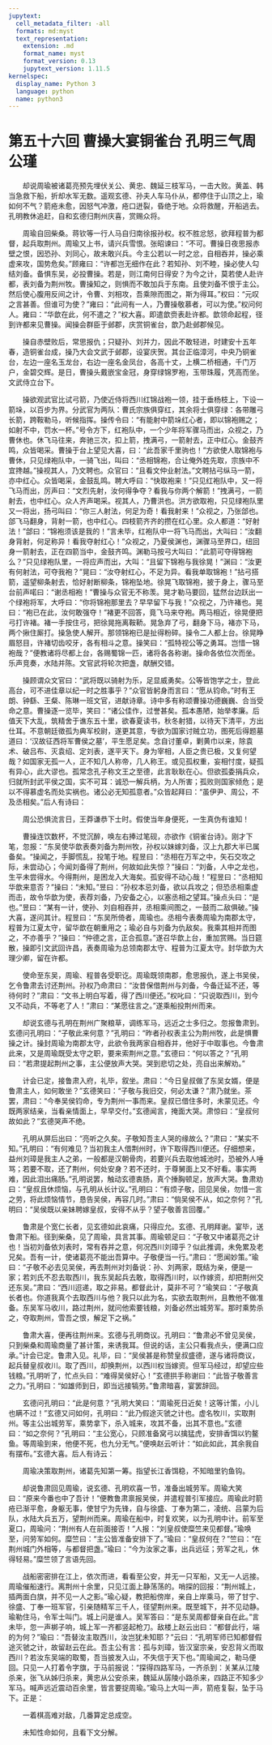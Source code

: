 ```yaml
---
jupytext:
  cell_metadata_filter: -all
  formats: md:myst
  text_representation:
    extension: .md
    format_name: myst
    format_version: 0.13
    jupytext_version: 1.11.5
kernelspec:
  display_name: Python 3
  language: python
  name: python3
---
```

# 第五十六回 曹操大宴铜雀台 孔明三气周公瑾

　　却说周瑜被诸葛亮预先埋伏关公、黄忠、魏延三枝军马，一击大败。黄盖、韩当急救下船，折却水军无数。遥观玄德、孙夫人车马仆从，都停住于山顶之上，瑜如何不气？箭疮未愈，因怒气冲激，疮口迸裂，昏绝于地。众将救醒，开船逃去。孔明教休追赶，自和玄德归荆州庆喜，赏赐众将。

　　周瑜自回柴桑。蒋钦等一行人马自归南徐报孙权。权不胜忿怒，欲拜程普为都督，起兵取荆州。周瑜又上书，请兴兵雪恨。张昭谏曰：“不可。曹操日夜思报赤壁之恨，因恐孙、刘同心，故未敢兴兵。今主公若以一时之忿，自相吞并，操必乘虚来攻，国势危矣。”顾雍曰：“许都岂无细作在此？若知孙、刘不睦，操必使人勾结刘备。备惧东吴，必投曹操。若是，则江南何日得安？为今之计，莫若使人赴许都，表刘备为荆州牧。曹操知之，则惧而不敢加兵于东南。且使刘备不恨于主公。然后使心腹用反间之计，令曹、刘相攻，吾乘隙而图之，斯为得耳。”权曰：“元叹之言甚善。但谁可为使？”雍曰：“此间有一人，乃曹操敬慕者，可以为使。”权问何人。雍曰：“华歆在此，何不遣之？”权大喜。即遣歆赍表赴许都。歆领命起程，径到许都来见曹操。闻操会群臣于邺郡，庆赏铜雀台，歆乃赴邺郡候见。

　　操自赤壁败后，常思报仇；只疑孙、刘并力，因此不敢轻进，时建安十五年春，造铜雀台成，操乃大会文武于邺郡，设宴庆贺。其台正临漳河，中央乃铜雀台，左边一座名玉龙台，右边一座名金凤台，各高十丈，上横二桥相通，千门万户，金碧交辉。是日，曹操头戴嵌宝金冠，身穿绿锦罗袍，玉带珠履，凭高而坐。文武侍立台下。

　　操欲观武官比试弓箭，乃使近侍将西川红锦战袍一领，挂于垂杨枝上，下设一箭垛，以百步为界。分武官为两队：曹氏宗族俱穿红，其余将士俱穿绿：各带雕弓长箭，跨鞍勒马，听候指挥。操传令曰：“有能射中箭垛红心者，即以锦袍赐之；如射不中，罚水一杯。”号令方下，红袍队中，一个少年将军骤马而出，众视之，乃曹休也。休飞马往来，奔驰三次，扣上箭，拽满弓，一箭射去，正中红心。金鼓齐鸣，众皆喝采。曹操于台上望见大喜，曰：“此吾家千里驹也！”方欲使人取锦袍与曹休，只见绿袍队中，一骑飞出，叫曰：“丞相锦袍，合让俺外姓先取，宗族中不宜搀越。”操视其人，乃文聘也。众官曰：“且看文仲业射法。”文聘拈弓纵马一箭，亦中红心。众皆喝采，金鼓乱鸣。聘大呼曰：“快取袍来！”只见红袍队中，又一将飞马而出，厉声曰：“文烈先射，汝何得争夺？看我与你两个解箭！”拽满弓，一箭射去，也中红心。众人齐声喝采。视其人，乃曹洪也。洪方欲取袍，只见绿袍队里又一将出，扬弓叫曰：“你三人射法，何足为奇！看我射来！”众视之，乃张郃也。郃飞马翻身，背射一箭，也中红心。四枝箭齐齐的攒在红心里。众人都道：“好射法！”郃曰：“锦袍须该是我的！”言未毕，红袍队中一将飞马而出，大叫曰：“汝翻身背射，何足称异！看我夺射红心！”众视之，乃夏侯渊也，渊骤马至界口，纽回身一箭射去，正在四箭当中，金鼓齐鸣。渊勒马按弓大叫曰：“此箭可夺得锦袍么？”只见绿袍队里，一将应声而出，大叫：“且留下锦袍与我徐晃！”渊曰：“汝更有何射法，可夺我袍？”晃曰：“汝夺射红心，不足为异。看我单取锦袍！”拈弓搭箭，遥望柳条射去，恰好射断柳条，锦袍坠地。徐晃飞取锦袍，披于身上，骤马至台前声喏曰：“谢丞相袍！”曹操与众官无不称羡。晃才勒马要回，猛然台边跃出一个绿袍将军，大呼曰：“你将锦袍那里去？早早留下与我！”众视之，乃许褚也。晃曰：“袍已在此，汝何敢强夺！”褚更不回答，竟飞马来夺袍。两马相近，徐晃便把弓打许褚。褚一手按住弓，把徐晃拖离鞍鞒。晃急弃了弓，翻身下马，褚亦下马，两个揪住厮打。操急使人解开。那领锦袍已是扯得粉碎。操令二人都上台。徐晃睁眉怒目，许褚切齿咬牙，各有相斗之意。操笑曰：“孤特视公等之勇耳。岂惜一锦袍哉？”便教诸将尽都上台，各赐蜀锦一匹，诸将各各称谢。操命各依位次而坐。乐声竞奏，水陆并陈。文官武将轮次把盏，献酬交错。

　　操顾谓众文官曰：“武将既以骑射为乐，足显威勇矣。公等皆饱学之士，登此高台，可不进佳章以纪一时之胜事乎？”众官皆躬身而言曰：“愿从钧命。”时有王朗、钟繇、王粲、陈琳一班文官，进献诗章。诗中多有称颂曹操功德巍巍、合当受命之意。曹操逐一览毕，笑曰：“诸公佳作，过誉甚矣。孤本愚陋，始举孝廉。后值天下大乱，筑精舍于谯东五十里，欲春夏读书，秋冬射猎，以待天下清平，方出仕耳。不意朝廷徵孤为典军校尉，遂更其意，专欲为国家讨贼立功，图死后得题墓道曰：‘汉故征西将军曹侯之墓’，平生愿足矣。念自讨董卓，剿黄巾以来，除袁术、破吕布、灭袁绍、定刘表，遂平天下。身为宰相，人臣之贵已极，又复何望哉？如国家无孤一人，正不知几人称帝，几人称王。或见孤权重，妄相忖度，疑孤有异心，此大谬也。孤常念孔子称文王之至德，此言耿耿在心。但欲孤委捐兵众，归就所封武平侯之国，实不可耳：诚恐一解兵柄，为人所害；孤败则国家倾危；是以不得慕虚名而处实祸也。诸公必无知孤意者。”众皆起拜曰：“虽伊尹、周公，不及丞相矣。”后人有诗曰：

　　周公恐惧流言日，王莽谦恭下士时。假使当年身便死，一生真伪有谁知！

　　曹操连饮数杯，不觉沉醉，唤左右捧过笔砚，亦欲作《铜雀台诗》。刚才下笔，忽报：“东吴使华歆表奏刘备为荆州牧，孙权以妹嫁刘备，汉上九郡大半已属备矣。“操闻之，手脚慌乱，投笔于地。程昱曰：“丞相在万军之中，矢石交攻之际，未尝动心；今闻刘备得了荆州，何故如此失惊？”操曰：“刘备，人中之龙也，生平未尝得水。今得荆州，是困龙入大海矣。孤安得不动心哉！”程昱曰：“丞相知华歆来意否？”操曰：“未知。”昱曰：“孙权本忌刘备，欲以兵攻之；但恐丞相乘虚而击，故令华歆为使，表荐刘备，乃安备之心，以塞丞相之望耳。”操点头曰：“是也。”昱曰：“某有一计，使孙、刘自相吞并，丞相乘间图之，一鼓而二敌俱破。”操大喜，遂问其计。程昱曰：“东吴所倚者，周瑜也。丞相今表奏周瑜为南郡太守，程普为江夏太守，留华歆在朝重用之；瑜必自与刘备为仇敌矣。我乘其相并而图之，不亦善乎？”操曰：“仲德之言，正合孤意。”遂召华歆上台，重加赏赐。当日筵散，操即引文武回许昌，表奏周瑜为总领南郡太守、程普为江夏太守。封华歆为大理少卿，留在许都。

　　使命至东吴，周瑜、程普各受职讫。周瑜既领南郡，愈思报仇，遂上书吴侯，乞令鲁肃去讨还荆州。孙权乃命肃曰：“汝昔保借荆州与刘备，今备迁延不还，等待何时？”肃曰：“文书上明白写着，得了西川便还。”权叱曰：“只说取西川，到今又不动兵，不等老了人！”肃曰：“某愿往言之。”遂乘船投荆州而来。

　　却说玄德与孔明在荆州广聚粮草，调练军马，远近之士多归之。忽报鲁肃到。玄德问孔明曰：“子敬此来何意？”孔明曰：“昨者孙权表主公为荆州牧，此是惧曹操之计。操封周瑜为南郡太守，此欲令我两家自相吞并，他好于中取事也。今鲁肃此来，又是周瑜既受太守之职，要来索荆州之意。”玄德曰：“何以答之？”孔明曰：“若肃提起荆州之事，主公便放声大哭。哭到悲切之处，亮自出来解劝。”

　　计会已定，接鲁肃入府，礼毕，叙坐。肃曰：“今日皇叔做了东吴女婿，便是鲁肃主人，如何敢坐？”玄德笑曰：“子敬与我旧交，何必太谦？”肃乃就坐。茶罢，肃曰：“今奉吴侯钧命，专为荆州一事而来。皇叔已借住多时，未蒙见还。今既两家结亲，当看亲情面上，早早交付。”玄德闻言，掩面大哭。肃惊曰：“皇叔何故如此？”玄德哭声不绝。

　　孔明从屏后出曰：“亮听之久矣。子敬知吾主人哭的缘故么？”肃曰：“某实不知。”孔明曰：“有何难见？当初我主人借荆州时，许下取得西川便还。仔细想来，益州刘璋是我主人之弟，一般都是汉朝骨肉，若要兴兵去取他城池时，恐被外人唾骂；若要不取，还了荆州，何处安身？若不还时，于尊舅面上又不好看。事实两难，因此泪出痛肠。”孔明说罢，触动玄德衷肠，真个捶胸顿足，放声大哭。鲁肃劝曰：“皇叔且休烦恼，与孔明从长计议。”孔明曰：“有烦子敬，回见吴侯，勿惜一言之劳，将此烦恼情节，恳告吴侯，再容几时。”肃曰：“倘吴侯不从，如之奈何？”孔明曰：“吴侯既以亲妹聘嫁皇叔，安得不从乎？望子敬善言回覆。”

　　鲁肃是个宽仁长者，见玄德如此哀痛，只得应允。玄德、孔明拜谢。宴毕，送鲁肃下船。径到柴桑，见了周瑜，具言其事。周瑜顿足曰：“子敬又中诸葛亮之计也！当初刘备依刘表时，常有吞并之意，何况西川刘璋乎？似此推调，未免累及老兄矣。吾有一计，使诸葛亮不能出吾算中。子敬便当一行。”肃曰：“愿闻妙策。”瑜曰：“子敬不必去见吴侯，再去荆州对刘备说：孙、刘两家，既结为亲，便是一家；若刘氏不忍去取西川，我东吴起兵去敢，取得西川时，以作嫁资，却把荆州交还东吴。”肃曰：“西川迢递，取之非易。都督此计，莫非不可？”瑜笑曰：“子敬真长者也。你道我真个去取西川与他？我只以此为名，实欲去取荆州，且教他不做准备。东吴军马收川，路过荆州，就问他索要钱粮，刘备必然出城劳军。那时乘势杀之，夺取荆州，雪吾之恨，解足下之祸。”

　　鲁肃大喜，便再往荆州来。玄德与孔明商议。孔明曰：“鲁肃必不曾见吴侯，只到柴桑和周瑜商量了甚计策，来诱我耳。但说的话，主公只看我点头，便满口应承。”计会已定。鲁肃入见。礼毕，曰：“吴侯甚是称赞皇叔盛德，遂与诸将商议，起兵替皇叔收川。取了西川，却换荆州，以西川权当嫁资。但军马经过，却望应些钱粮。”孔明听了，忙点头曰：“难得吴侯好心！”玄德拱手称谢曰：“此皆子敬善言之力。”孔明曰：“如雄师到日，即当远接犒劳。”鲁肃暗喜，宴罢辞回。

　　玄德问孔明曰：“此是何意？”孔明大笑曰：“周瑜死日近矣！这等计策，小儿也瞒不过！”玄德又问如何，孔明曰：“此乃假途灭虢之计也。虚名牧川，实取荆州。等主公出城劳军，乘势拿下，杀入城来，攻其不备，出其不意也。”玄德曰：“如之奈何？”孔明曰：“主公宽心，只顾准备窝弓以擒猛虎，安排香饵以钓鳌鱼。等周瑜到来，他便不死，也九分无气。”便唤赵云听计：“如此如此，其余我自有摆布。”玄德大喜。后人有诗云：

　　周瑜决策取荆州，诸葛先知第一筹。指望长江香饵稳，不知暗里钓鱼钩。

　　却说鲁肃回见周瑜，说玄德、孔明欢喜一节，准备出城劳军。周瑜大笑曰：“原来今番也中了吾计！”便教鲁肃禀报吴侯，并遣程普引军接应。周瑜此时箭疮已渐平愈，身躯无事，使甘宁为先锋，自与徐盛、丁奉为第二，凌统、吕蒙为后队，水陆大兵五万，望荆州而来。周瑜在船中，时复欢笑，以为孔明中计。前军至夏口，周瑜问：“荆州有人在前面接否！”人报：“刘皇叔使糜竺来见都督。”瑜唤至，问劳军如何。糜竺曰：“主公皆准备安排下了。”瑜曰：“皇叔何在？”竺曰：“在荆州城门外相等，与都督把盏。”瑜曰：“今为汝家之事，出兵远征；劳军之礼，休得轻易。”糜竺领了言语先回。

　　战船密密排在江上，依次而进，看看至公安，并无一只军船，又无一人远接。周瑜催船速行。离荆州十余里，只见江面上静荡荡的。哨探的回报：“荆州城上，插两面白旗，并不见一人之影。”瑜心疑，教把船傍岸，亲自上岸乘马，带了甘宁、徐盛、丁奉一班军官，引亲随精军三千人，径望荆州来。既至城下，并不见动静。瑜勒住马，令军士叫门。城上问是谁人。吴军答曰：“是东吴周都督亲自在此。”言未毕，忽一声梆子响，城上军一齐都竖起枪刀。敌楼上赵云出曰：“都督此行，端的为何？”瑜曰：“吾替汝主取西川，汝岂犹未知耶？”云曰：“孔明军师已知都督假途灭虢之计，故留赵云在此。吾主公有言：孤与刘璋，皆汉室宗亲，安忍背义而取西川？若汝东吴端的取蜀，吾当披发入山，不失信于天下也。”周瑜闻之，勒马便回。只见一人打着令字旗，于马前报说：“探得四路军马，一齐杀到：关某从江陵杀来，张飞从姊归杀来，黄忠从公安杀来，魏延从孱陵小路杀来，四路正不知多少军马。喊声远近震动百余里，皆言要捉周瑜。”瑜马上大叫一声，箭疮复裂，坠于马下。正是：

　　一着棋高难对敌，几番算定总成空。

　　未知性命如何，且看下文分解。

